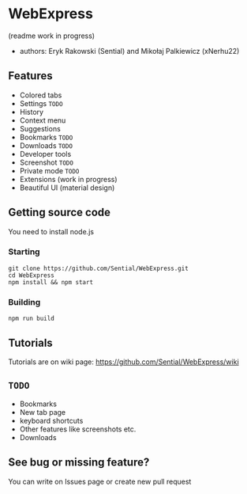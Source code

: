 # WebExpress
(readme work in progress)
* authors: Eryk Rakowski (Sential) and Mikołaj Palkiewicz (xNerhu22)

## Features
* Colored tabs
* Settings `TODO`
* History
* Context menu
* Suggestions
* Bookmarks `TODO`
* Downloads `TODO`
* Developer tools
* Screenshot `TODO`
* Private mode `TODO`
* Extensions (work in progress)
* Beautiful UI (material design)

## Getting source code
You need to install node.js
### Starting
```
git clone https://github.com/Sential/WebExpress.git
cd WebExpress
npm install && npm start
```
### Building
```
npm run build
```

## Tutorials
Tutorials are on wiki page: https://github.com/Sential/WebExpress/wiki

## `TODO`
* Bookmarks
* New tab page
* keyboard shortcuts
* Other features like screenshots etc.
* Downloads

## See bug or missing feature?
You can write on Issues page or create new pull request



